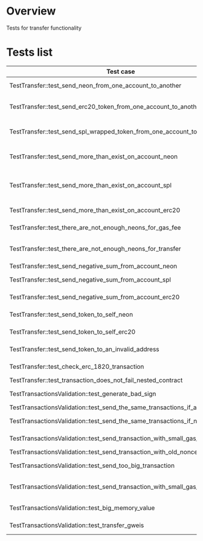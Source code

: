 # Overview

Tests for transfer functionality

# Tests list

| Test case                                                                   | Description                                                                               | XFailed             |
|-----------------------------------------------------------------------------|-------------------------------------------------------------------------------------------|---------------------|
| TestTransfer::test_send_neon_from_one_account_to_another                    | Send 0, 0.1, 1, 1.1 neon from one account to another??                                    |                     |
| TestTransfer::test_send_erc20_token_from_one_account_to_another             | Deploy erc20 contract and send 0, 1, 10, 100 tokens from one account to another??         |                     |
| TestTransfer::test_send_spl_wrapped_token_from_one_account_to_another       | Deploy erc20spl contract and send 0, 1, 10, 100 tokens from one account to another??      |                     |
| TestTransfer::test_send_more_than_exist_on_account_neon                     | Send more than exist in account \[11_000_501, 10_000_000.1\] and get an error??           |                     |
| TestTransfer::test_send_more_than_exist_on_account_spl                      | Send erc20spl more than exist in account 1_000_000_000_000_000_000_000 and get an error?? |                     |
| TestTransfer::test_send_more_than_exist_on_account_erc20                    | Send erc20 more than exist in account 100_000 and get an error??                          |                     |
| TestTransfer::test_there_are_not_enough_neons_for_gas_fee                   | Send all neons from account and got error INSUFFICIENT_FUNDS                              |                     |
| TestTransfer::test_there_are_not_enough_neons_for_transfer                  | Send more neons than exist in account and got error INSUFFICIENT_FUNDS                    |                     |
| TestTransfer::test_send_negative_sum_from_account_neon                      | Send negative sum and got an error                                                        |                     |
| TestTransfer::test_send_negative_sum_from_account_spl                       | Send negative sum for spl and got an error                                                |                     |
| TestTransfer::test_send_negative_sum_from_account_erc20                     | Send negative sum for erc20spl and got an error                                           |                     |
| TestTransfer::test_send_token_to_self_neon                                  | Send neon from account to this account                                                    |                     |
| TestTransfer::test_send_token_to_self_erc20                                 | Send erc20 from account to this account                                                   |                     |
| TestTransfer::test_send_token_to_an_invalid_address                         | Send neon to invalid account address???                                                   |                     |
| TestTransfer::test_check_erc_1820_transaction                               | Verify transaction without chain-id work                                                  |                     |
| TestTransfer::test_transaction_does_not_fail_nested_contract                | Send neon to contract                                                                     |                     |
| TestTransactionsValidation::test_generate_bad_sign                          | Send transaction with invalid sign and got an error                                       |                     |
| TestTransactionsValidation::test_send_the_same_transactions_if_accepted     | Send one transaction twice                                                                |                     |
| TestTransactionsValidation::test_send_the_same_transactions_if_not_accepted | Send one transaction twice but first not accepted                                         |                     |
| TestTransactionsValidation::test_send_transaction_with_small_gas_amount     | Send transaction with not enough gas count                                                |                     |
| TestTransactionsValidation::test_send_transaction_with_old_nonce            | Send transaction with old nonce                                                           |                     |
| TestTransactionsValidation::test_send_too_big_transaction                   | Send a big transaction 256*1024 in data                                                   |                     |
| TestTransactionsValidation::test_send_transaction_with_small_gas_price      | Send a transaction with small gas price                                                   | Should be rewritten |
| TestTransactionsValidation::test_big_memory_value                           | Check memory overflow                                                                     | NDEV-628            |
| TestTransactionsValidation::test_transfer_gweis                             | Transfer values in gweis???                                                               | NDEV-628            |

